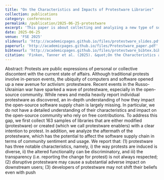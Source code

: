 ```yaml
---
title: "On the Characteristics and Impacts of Protestware Libraries"
collection: publications
category: conferences
permalink: /publication/2025-06-25-protestware
excerpt: 'This paper is about collecting and analyzing a new type of software called Protestware.'
date: 2025-06-25
venue: 'FSE 2025'
slidesurl: 'http://academicpages.github.io/files/protestware_slides.pdf'
paperurl: 'http://academicpages.github.io/files/Protestware_paper.pdf'
bibtexurl: 'http://academicpages.github.io/files/protestware_bibtex.bib'
citation: 'Finken, Tanner et al. (2025). &quot;On the Characteristics and Impacts of Protestware Libraries.&quot; <i>FSE 2025</i>.'
---
```


Abstract: Protests are public expressions of personal or collective discontent with the current state of affairs. Although
traditional protests involve in-person events, the ubiquity of computers and software opened up a new avenue
for activism: protestware. Recent events in the Russo-Ukrainian war have sparked a wave of protestware,
especially in the open-source community. While news and media heavily report individual protestware as
discovered, an in-depth understanding of how they impact the open-source software supply chain is largely
missing. In particular, we do not have a detailed understanding of their characteristics and impact on the
open-source community who rely on free contributions. To address this gap, we first collect 163 samples of
libraries that are either modified (protestware) or created (which we call protestware enablers) with a clear
intention to protest. In addition, we analyze the aftermath of the protestware, which has the potential to affect
the software supply chain in terms of community sentiment and usage. We report that: (1) protestware has
three notable characteristics, namely, i) the way protests are induced is diverse, ii) the altered functionality
can be discriminatory, and iii) the transparency (i.e. reporting the change for protest) is not always respected;
(2) disruptive protestware may cause a substantial adverse impact on downstream users; (3) developers of
protestware may not shift their beliefs even with push
